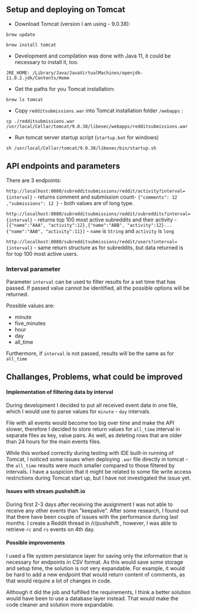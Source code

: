 ## Setup and deploying on Tomcat

* Download Tomcat (version I am using -  9.0.38):

``brew update``

``brew install tomcat``

* Development and compilation was done with Java 11, it could be necessary to install it, too.

``JRE_HOME: /Library/Java/JavaVirtualMachines/openjdk-11.0.2.jdk/Contents/Home``

* Get the paths for you Tomcat installation:

``brew ls tomcat``

* Copy `redditsubmissions.war` into Tomcat installation folder `/webapps` :

``cp ./redditsubmissions.war /usr/local/Cellar/tomcat/9.0.38/libexec/webapps/redditsubmissions.war ``

* Run tomcat server startup script (``startup.bat`` for windows)

``sh /usr/local/Cellar/tomcat/9.0.38/libexec/bin/startup.sh``


## API endpoints and parameters

There are 3 endpoints:

``http://localhost:8080/subredditsubmissions/reddit/activity?interval={interval}`` - returns comment and submission count- `{"comments": 12 ,"submissions": 12 }`  - both values are of long type.

``http://localhost:8080/subredditsubmissions/reddit/subreddits?interval={interval}`` - returns top 100 most active subreddits and their activity - `[{"name":"AAA", "activity":12},{"name":"ABB", "activity":12}...{"name":"AAB", "activity":11}]` - `name` is `String` and `activity` is `long`

``http://localhost:8080/subredditsubmissions/reddit/users?interval={interval}`` - same return structure as for subreddits, but data returned is for top 100 most active users.

### Interval parameter
Parameter `interval` can be used to filter results for a set time that has passed.
If passed value cannot be identified, all the possible options will be returned.

Possible values are:
* minute
* five_minutes
* hour
* day
* all_time

Furthermore, if `interval` is not passed, results will be the same as for `all_time`

## Challanges, Problems, what could be improved

#### Implementation of filtering data by interval

During development I decided to put all received event data in one file, which I would use to parse values for `minute` - `day` intervals.

File with all events would become too big over time and make the API slower, therefore I decided to store return values for `all_time` interval in separate files as key, value pairs. As well, as deleting rows that are older than 24 hours for the main events files.

While this worked correctly during testing with IDE built-in running of Tomcat, I noticed some issues when deploying `.war` file directly in tomcat - the `all_time` results were much smaller compared to those filtered by intervals. I have a suspicion that it might be related to some file write access restrictions during Tomcat start up, but I have not investigated the issue yet.

#### Issues with stream.pushshift.io

During first 2-3 days after receiving the assignment I was not able to receive any other events than "keepalive". After some research, I found out that there have been couple of issues with the performance during last months. I create a Reddit thread in /r/pushshift , however, I was able to retrieve `rc` and `rs` events on 4th day.

#### Possible improvements

I used a file system persistance layer for saving only the information that is necessary for endpoints in CSV format. As this would save some storage and setup time, the solution is not very expandable. For example, it would be hard to add a new endpoint that would return content of comments, as that would require a lot of  changes in code. 

Although it did the job and fulfilled the requirements, I think a better solution would have been to use a database layer instead. That would make the code cleaner and solution more expandable.



